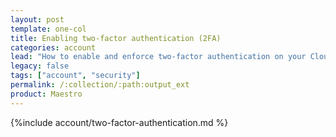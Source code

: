 ```yaml
---
layout: post
template: one-col
title: Enabling two-factor authentication (2FA)
categories: account
lead: "How to enable and enforce two-factor authentication on your Cloud 66 account"
legacy: false
tags: ["account", "security"]
permalink: /:collection/:path:output_ext
product: Maestro
---
```


{%include account/two-factor-authentication.md %}
